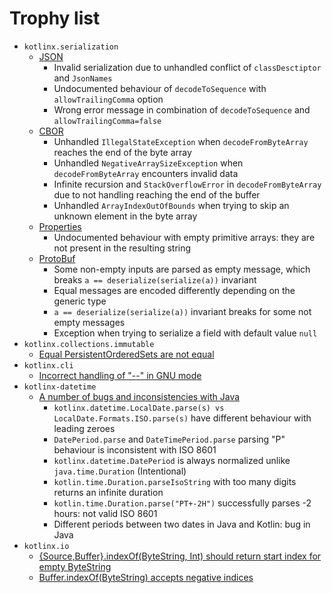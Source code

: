 # Trophy list

* `kotlinx.serialization`
   * [JSON](https://github.com/Kotlin/kotlinx.serialization/issues/2885#issue-2742832022)
      * Invalid serialization due to unhandled conflict of `classDesctiptor` and `JsonNames`
      * Undocumented behaviour of `decodeToSequence` with `allowTrailingComma` option
      * Wrong error message in combination of `decodeToSequence` and `allowTrailingComma=false`
   * [CBOR](https://github.com/Kotlin/kotlinx.serialization/issues/2886)
     * Unhandled `IllegalStateException` when `decodeFromByteArray` reaches the end of the byte array
     * Unhandled `NegativeArraySizeException` when `decodeFromByteArray` encounters invalid data
     * Infinite recursion and `StackOverflowError` in `decodeFromByteArray` due to not handling reaching the end of the buffer
     * Unhandled `ArrayIndexOutOfBounds` when trying to skip an unknown element in the byte array
   * [Properties](https://github.com/Kotlin/kotlinx.serialization/issues/2887)
     * Undocumented behaviour with empty primitive arrays: they are not present in the resulting string
   * [ProtoBuf](https://github.com/Kotlin/kotlinx.serialization/issues/2888)
     * Some non-empty inputs are parsed as empty message, which breaks `a == deserialize(serialize(a))` invariant
     * Equal messages are encoded differently depending on the generic type
     * `a == deserialize(serialize(a))` invariant breaks for some not empty messages
     * Exception when trying to serialize a field with default value `null`
* `kotlinx.collections.immutable`
   * [Equal PersistentOrderedSets are not equal](https://github.com/Kotlin/kotlinx.collections.immutable/issues/204)
* `kotlinx.cli`
   * [Incorrect handling of "--" in GNU mode](https://github.com/Kotlin/kotlinx-cli/issues/106)
* `kotlinx-datetime`
  * [A number of bugs and inconsistencies with Java](https://github.com/Kotlin/kotlinx-datetime/issues/443)
    * `kotlinx.datetime.LocalDate.parse(s) vs LocalDate.Formats.ISO.parse(s)` have different behaviour with leading zeroes
    * `DatePeriod.parse` and `DateTimePeriod.parse` parsing "P" behaviour is inconsistent with ISO 8601
    * `kotlinx.datetime.DatePeriod` is always normalized unlike `java.time.Duration` (Intentional)
    * `kotlin.time.Duration.parseIsoString` with too many digits returns an infinite duration
    * `kotlin.time.Duration.parse("PT+-2H")` successfully parses -2 hours: not valid ISO 8601
    * Different periods between two dates in Java and Kotlin: bug in Java
* `kotlinx.io`
  * [{Source,Buffer}.indexOf(ByteString, Int) should return start index for empty ByteString](https://github.com/Kotlin/kotlinx-io/issues/423)
  * [Buffer.indexOf(ByteString) accepts negative indices](https://github.com/Kotlin/kotlinx-io/issues/422)
